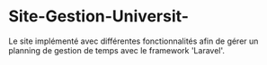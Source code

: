 # Site-Gestion-Universit-
Le site implémenté avec différentes fonctionnalités afin de gérer un planning  de gestion de temps avec le framework 'Laravel'.
